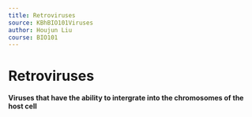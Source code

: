```yaml
---
title: Retroviruses
source: KBhBIO101Viruses
author: Houjun Liu
course: BIO101
---
```


# Retroviruses
**Viruses that have the ability to intergrate into the chromosomes of the host cell**



